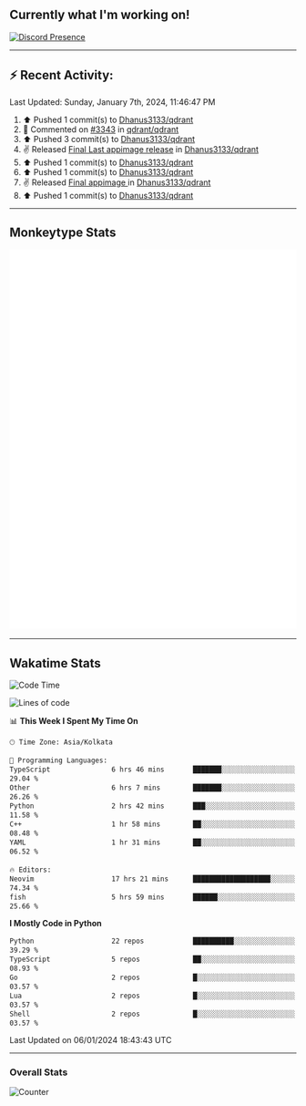 ## Currently what I'm working on!
[![Discord Presence](https://lanyard.cnrad.dev/api/534981034400284712)](https://discord.com/users/534981034400284712)

---

## :zap: Recent Activity:
<!--RECENT_ACTIVITY:last_update-->
Last Updated: Sunday, January 7th, 2024, 11:46:47 PM
<!--RECENT_ACTIVITY:last_update_end-->
<!--RECENT_ACTIVITY:start-->
1. ⬆️ Pushed 1 commit(s) to [Dhanus3133/qdrant](https://github.com/Dhanus3133/qdrant)<br>
2. 💬 Commented on [#3343](https://github.com/qdrant/qdrant/pull/3343#issuecomment-1880086144) in [qdrant/qdrant](https://github.com/qdrant/qdrant)<br>
3. ⬆️ Pushed 3 commit(s) to [Dhanus3133/qdrant](https://github.com/Dhanus3133/qdrant)<br>
4. ✌️ Released [Final Last appimage release](https://github.com/Dhanus3133/qdrant/releases/tag/new-appimage3) in [Dhanus3133/qdrant](https://github.com/Dhanus3133/qdrant)<br>
5. ⬆️ Pushed 1 commit(s) to [Dhanus3133/qdrant](https://github.com/Dhanus3133/qdrant)<br>
6. ⬆️ Pushed 1 commit(s) to [Dhanus3133/qdrant](https://github.com/Dhanus3133/qdrant)<br>
7. ✌️ Released [Final appimage ](https://github.com/Dhanus3133/qdrant/releases/tag/new-appimage2) in [Dhanus3133/qdrant](https://github.com/Dhanus3133/qdrant)<br>
8. ⬆️ Pushed 1 commit(s) to [Dhanus3133/qdrant](https://github.com/Dhanus3133/qdrant)<br>
<!--RECENT_ACTIVITY:end-->

---

## Monkeytype Stats
<a href="https://monkeytype.com/profile/dhanus">
  <img src="https://raw.githubusercontent.com/Dhanus3133/Dhanus3133/monkeytype/monkeytype-pb.svg" alt="Monkeytype Profile" />
</a>

---

## Wakatime Stats
<!--START_SECTION:waka-->
![Code Time](http://img.shields.io/badge/Code%20Time-1%2C543%20hrs%2030%20mins-blue)

![Lines of code](https://img.shields.io/badge/From%20Hello%20World%20I%27ve%20Written-4.8%20million%20lines%20of%20code-blue)

📊 **This Week I Spent My Time On** 

```text
🕑︎ Time Zone: Asia/Kolkata

💬 Programming Languages: 
TypeScript               6 hrs 46 mins       ███████░░░░░░░░░░░░░░░░░░   29.04 % 
Other                    6 hrs 7 mins        ███████░░░░░░░░░░░░░░░░░░   26.26 % 
Python                   2 hrs 42 mins       ███░░░░░░░░░░░░░░░░░░░░░░   11.58 % 
C++                      1 hr 58 mins        ██░░░░░░░░░░░░░░░░░░░░░░░   08.48 % 
YAML                     1 hr 31 mins        ██░░░░░░░░░░░░░░░░░░░░░░░   06.52 % 

🔥 Editors: 
Neovim                   17 hrs 21 mins      ███████████████████░░░░░░   74.34 % 
fish                     5 hrs 59 mins       ██████░░░░░░░░░░░░░░░░░░░   25.66 % 
```

**I Mostly Code in Python** 

```text
Python                   22 repos            ██████████░░░░░░░░░░░░░░░   39.29 % 
TypeScript               5 repos             ██░░░░░░░░░░░░░░░░░░░░░░░   08.93 % 
Go                       2 repos             █░░░░░░░░░░░░░░░░░░░░░░░░   03.57 % 
Lua                      2 repos             █░░░░░░░░░░░░░░░░░░░░░░░░   03.57 % 
Shell                    2 repos             █░░░░░░░░░░░░░░░░░░░░░░░░   03.57 % 
```




 Last Updated on 06/01/2024 18:43:43 UTC
<!--END_SECTION:waka-->
---

### Overall Stats

<img src="https://moe-counter.glitch.me/get/@Dhanus3133?theme=asoul" alt="Counter" />
